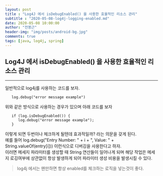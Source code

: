 ```yaml
---
layout: post
title : "Log4J 에서 isDebugEnabled() 을 사용한 효율적인 리소스 관리"
subtitle : "2020-05-08-log4j-logging-enabled.md"
date: 2020-05-08 10:00:00
author: "전봉근"
header-img: "img/posts/android-bg.jpg"
comments: true
tags: [java, log4j, spring]
---
```


## Log4J 에서 isDebugEnabled() 을 사용한 효율적인 리소스 관리
----------------------------------------------------------------

일반적으로 log4j를 사용하는 코드를 보자.  
```
   log.debug("error message example")
```
  
위와 같은 방식으로 사용하는 경우가 있으며 아래 코드를 보자  
```
   if (log.isDebugEnabled()) {
      log.debug("error message example");
   }
```  
  
이렇게 되면 두번이나 체크하게 될텐데 효과적일까? 라는 의문을 갖게 된다.  
예를 들어 log.debug("Entry Number: " + i + ", Value: " + String.valueOf(entry[i])) 이런식으로 디버깅을 사용한다고 하자.  
이러면 메세지 파라미터를 생성할 때 String 연산들이 일어나게 되며 해당 작업은 메세지 로깅여부에 상관없이 항상 발생하게 되어 파라미터 생성 비용을 발생시킬 수 있다.

> log4j 에서는 왠만하면 항상 enabled를 체크하는 로직을 넣는것이 좋다. 